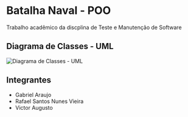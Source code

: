 # Batalha Naval - POO

Trabalho acadêmico da discplina de Teste e Manutenção de Software

## Diagrama de Classes - UML
![Diagrama de Classes - UML](UML/Diagrama1_v2.png)


## Integrantes

* Gabriel Araujo
* Rafael Santos Nunes Vieira
* Victor Augusto